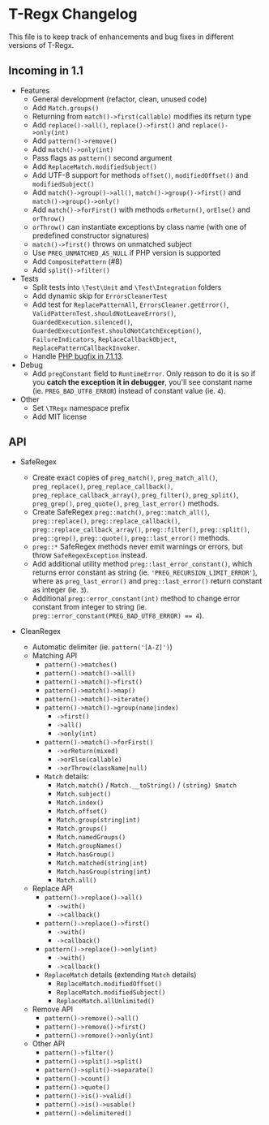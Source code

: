 T-Regx Changelog
================

This file is to keep track of enhancements and bug fixes in different versions of T-Regx.

Incoming in 1.1
---------------

* Features
    * General development (refactor, clean, unused code)
    * Add `Match.groups()`
    * Returning from `match()->first(callable)` modifies its return type
    * Add `replace()->all()`, `replace()->first()` and `replace()->only(int)`
    * Add `pattern()->remove()`
    * Add `match()->only(int)`
    * Pass flags as `pattern()` second argument
    * Add `ReplaceMatch.modifiedSubject()`
    * Add UTF-8 support for methods `offset()`, `modifiedOffset()` and `modifiedSubject()`
    * Add `match()->group()->all()`, `match()->group()->first()` and `match()->group()->only()`
    * Add `match()->forFirst()` with methods `orReturn()`, `orElse()` and `orThrow()`
    * `orThrow()` can instantiate exceptions by class name (with one of predefined constructor signatures)
    * `match()->first()` throws on unmatched subject
    * Use `PREG_UNMATCHED_AS_NULL` if PHP version is supported
    * Add `CompositePattern` (#8)
    * Add `split()->filter()`
* Tests
    * Split tests into `\Test\Unit` and `\Test\Integration` folders 
    * Add dynamic skip for `ErrorsCleanerTest`
    * Add test for `ReplacePatternAll`, `ErrorsCleaner.getError()`, `ValidPatternTest.shouldNotLeaveErrors()`,
 `GuardedExecution.silenced()`, `GuardedExecutionTest.shouldNotCatchException()`, `FailureIndicators`,
      `ReplaceCallbackObject`, `ReplacePatternCallbackInvoker`.
    * Handle [PHP bugfix in 7.1.13](https://bugs.php.net/bug.php?id=74183).
* Debug
    * Add `pregConstant` field to `RuntimeError`. Only reason to do it is so if you **catch the exception it 
    in debugger**, you'll see constant name (ie. `PREG_BAD_UTF8_ERROR`) instead of constant value (ie. `4`).
* Other
    * Set `\TRegx` namespace prefix
    * Add MIT license

API
---------------

* SafeRegex
    * Create exact copies of `preg_match()`, `preg_match_all()`, `preg_replace()`, `preg_replace_callback()`, 
      `preg_replace_callback_array()`, `preg_filter()`, `preg_split()`, `preg_grep()`, `preg_quote()`,
      `preg_last_error()` methods.
    * Create SafeRegex `preg::match()`, `preg::match_all()`, `preg::replace()`, `preg::replace_callback()`, 
      `preg::replace_callback_array()`, `preg::filter()`, `preg::split()`, `preg::grep()`, `preg::quote()`,
      `preg::last_error()` methods.
    * `preg::*` SafeRegex methods never emit warnings or errors, but throw `SafeRegexException` instead.
    * Add additional utility method `preg::last_error_constant()`, which returns error constant as string
      (ie. `'PREG_RECURSION_LIMIT_ERROR'`), where as `preg_last_error()` and `preg::last_error()` return constant
      as integer (ie. `3`).
    * Additional `preg::error_constant(int)` method to change error constant from integer to string
      (ie. `preg::error_constant(PREG_BAD_UTF8_ERROR) == 4`).

* CleanRegex
    * Automatic delimiter (ie. `pattern('[A-Z]')`)
    * Matching API
        * `pattern()->matches()`
        * `pattern()->match()->all()`
        * `pattern()->match()->first()`
        * `pattern()->match()->map()`
        * `pattern()->match()->iterate()`
        * `pattern()->match()->group(name|index)`
            * `->first()`
            * `->all()`
            * `->only(int)`
        * `pattern()->match()->forFirst()`
            * `->orReturn(mixed)`
            * `->orElse(callable)`
            * `->orThrow(className|null)`
        * `Match` details:
            * `Match.match()` / `Match.__toString()` / `(string) $match`
            * `Match.subject()`
            * `Match.index()`
            * `Match.offset()`
            * `Match.group(string|int)`
            * `Match.groups()`
            * `Match.namedGroups()`
            * `Match.groupNames()`
            * `Match.hasGroup()`
            * `Match.matched(string|int)`
            * `Match.hasGroup(string|int)`
            * `Match.all()`
    * Replace API
        * `pattern()->replace()->all()`
            * `->with()`
            * `->callback()`
        * `pattern()->replace()->first()`
            * `->with()`
            * `->callback()`
        * `pattern()->replace()->only(int)`
            * `->with()`
            * `->callback()`
        * `ReplaceMatch` details (extending `Match` details)
            * `ReplaceMatch.modifiedOffset()`
            * `ReplaceMatch.modifiedSubject()`
            * `ReplaceMatch.allUnlimited()`
    * Remove API
        * `pattern()->remove()->all()`
        * `pattern()->remove()->first()`
        * `pattern()->remove()->only(int)`
    * Other API
        * `pattern()->filter()`
        * `pattern()->split()->split()`
        * `pattern()->split()->separate()`
        * `pattern()->count()`
        * `pattern()->quote()`
        * `pattern()->is()->valid()`
        * `pattern()->is()->usable()`
        * `pattern()->delimitered()`
